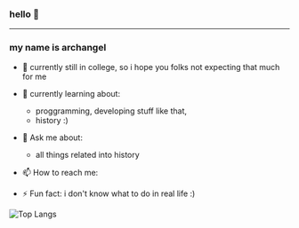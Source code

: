 ### hello 👋 
____
### my name is archangel 

- 🔭 currently still in college, so i hope you folks not expecting that much for me
  
- 🌱 currently learning about:
  - proggramming, developing stuff like that,
  - history :)

- 💬 Ask me about:
  - all things related into history

- 📫 How to reach me:
  
- ⚡ Fun fact: i don't know what to do in real life :)

  

![Top Langs](https://github-readme-stats.vercel.app/api/top-langs/?username=archangel-12&layout=compact)
